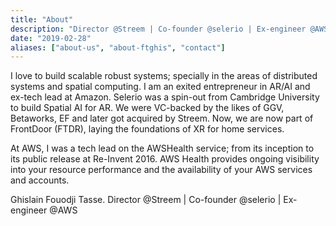 ```yaml
---
title: "About"
description: "Director @Streem | Co-founder @selerio | Ex-engineer @AWS"
date: "2019-02-28"
aliases: ["about-us", "about-ftghis", "contact"]
---
```


I love to build scalable robust systems; specially in the areas of distributed systems and spatial computing. I am an exited entrepreneur in AR/AI and ex-tech lead at Amazon.
Selerio was a spin-out from Cambridge University to build Spatial AI for AR. We were VC-backed by the likes of GGV, Betaworks, EF and later got acquired by Streem. Now, we are now part of FrontDoor (FTDR), laying the foundations of XR for home services.

At AWS, I was a tech lead on the AWSHealth service; from its inception to its public release at Re-Invent 2016. AWS Health provides ongoing visibility into your resource performance and the availability of your AWS services and accounts.

Ghislain Fouodji Tasse. Director @Streem | Co-founder @selerio | Ex-engineer @AWS